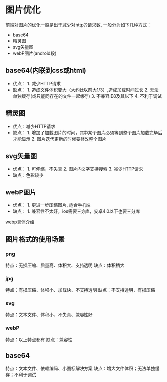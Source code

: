 # 图片优化

前端对图片的优化一般是出于减少对http的请求数, 一般分为如下几种方式：

+ base64
+ 精灵图
+ svg矢量图
+ webP图片(android段)

## base64(内联到css或html)

+ 优点：
      1. 减少HTTP请求
+ 缺点：
      1. 造成文件体积变大（大约比以前大1/3）,造成加载时间过长
      2. 无法单独缓存(或只能同存在的文件一起缓存)
      3. 不兼容IE8及其以下
      4. 不利于调试

## 精灵图

+ 优点：减少HTTP请求
+ 缺点：
      1. 增加了加载图片的时间，其中某个图片必须等到整个图片加载完毕后才能显示
      2. 图片迭代更新的时候要修改整个图片

## svg矢量图

+ 优点：
      1. 可伸缩，不失真
      2. 图片内文字支持搜索
      3. 减少HTTP请求
+ 缺点：色彩较少

## webP图片

+ 优点：
      1. 更进一步压缩图片, 适合手机端
+ 缺点：
      1. 兼容性不太好，ios需要三方库，安卓4.0以下也要三分库

[webp具体介绍](./webp/README.md)

## 图片格式的使用场景

### png

特点：无损压缩、质量高、体积大、支持透明
缺点：体积稍大

### jpg

特点：有损压缩、体积小、加载快、不支持透明
缺点：不支持透明，有损压缩

### svg

特点：文本文件、体积小、不失真、兼容性好

### webP

特点：以上特点都有
缺点：兼容性

## base64

特点：文本文件、依赖编码、小图标解决方案
缺点：增大文件体积；无法单独缓存；不利于调试
